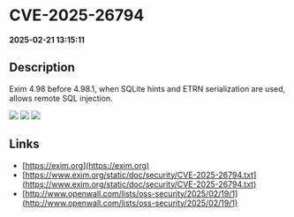 # CVE-2025-26794

**2025-02-21 13:15:11**

## Description
Exim 4.98 before 4.98.1, when SQLite hints and ETRN serialization are used, allows remote SQL injection.

![](https://img.shields.io/static/v1?label=Score&message=7.5&color=red)
![](https://img.shields.io/static/v1?label=Severity&message=HIGH&color=red)
![](https://img.shields.io/static/v1?label=CWE&message=SQL&color=green)

## Links
- [https://exim.org](https://exim.org)
- [https://www.exim.org/static/doc/security/CVE-2025-26794.txt](https://www.exim.org/static/doc/security/CVE-2025-26794.txt)
- [http://www.openwall.com/lists/oss-security/2025/02/19/1](http://www.openwall.com/lists/oss-security/2025/02/19/1)
